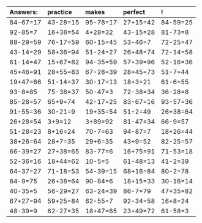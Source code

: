 | Answers: | practice | makes | perfect | ! |
| :--- | :--- | :--- | :--- | :--- |
| 84-67=17 | 43-28=15 | 95-78=17 | 27+15=42 | 84-59=25 | 
| 92-85=7 | 16+38=54 | 4+28=32 | 43-15=28 | 81-73=8 | 
| 88-29=59 | 76-17=59 | 60-15=45 | 53-46=7 | 72-25=47 | 
| 43-14=29 | 58+36=94 | 51-24=27 | 26+48=74 | 72-14=58 | 
| 61-14=47 | 15+67=82 | 94-35=59 | 57+39=96 | 52-16=36 | 
| 45+46=91 | 28+55=83 | 67-28=39 | 28+45=73 | 51-7=44 | 
| 19+47=66 | 51-14=37 | 30-17=13 | 18+3=21 | 61-6=55 | 
| 93-8=85 | 75-38=37 | 50-47=3 | 72-38=34 | 36-28=8 | 
| 85-28=57 | 65+9=74 | 42-17=25 | 83-67=16 | 93-57=36 | 
| 91-55=36 | 30-21=9 | 19+35=54 | 51-2=49 | 26+38=64 | 
| 26+28=54 | 3+9=12 | 3+89=92 | 81-47=34 | 66-9=57 | 
| 51-28=23 | 8+16=24 | 70-7=63 | 94-87=7 | 18+26=44 | 
| 38+26=64 | 28+7=35 | 29+6=35 | 43+9=52 | 82-25=57 | 
| 66-39=27 | 27+38=65 | 83-77=6 | 16+75=91 | 71-53=18 | 
| 52-36=16 | 18+44=62 | 10-5=5 | 61-48=13 | 41-2=39 | 
| 64-37=27 | 71-18=53 | 54-39=15 | 68+16=84 | 80-2=78 | 
| 84-9=75 | 26+38=64 | 90-84=6 | 18+15=33 | 30-16=14 | 
| 40-35=5 | 56-29=27 | 63-24=39 | 86-7=79 | 47+35=82 | 
| 67+27=94 | 59+25=84 | 62-55=7 | 92-34=58 | 16+8=24 | 
| 48-39=9 | 62-27=35 | 18+47=65 | 23+49=72 | 61-58=3 | 
